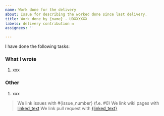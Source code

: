 ```yaml
---
name: Work done for the delivery
about: Issue for describing the worked done since last delivery.
title: Work done by {name} - UOXXXXXX
labels: delivery contribution ✉️
assignees: ''

---
```


I have done the following tasks:

### What I wrote

1. xxx 

### Other

1. xxx

> We link issues with #{issue_number} (f.e. #0)
> We link wiki pages with [linked_text](https://github.com/Arquisoft/dede_en2a/wiki/{wiki_name})
> We link pull request with [{linked_text}](https://github.com/Arquisoft/dede_en2a/pull/{pull_id})
